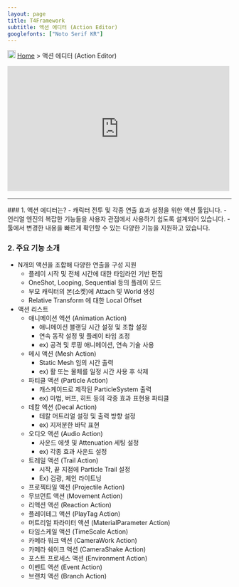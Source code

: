 ```yaml
---
layout: page
title: T4Framework
subtitle: 액션 에디터 (Action Editor)
googlefonts: ["Noto Serif KR"]
---
```

<img src="https://t4framework.com/img/Folders2.png" width="18px" height="18px"> [Home](https://t4framework.com/index) > 액션 에디터 (Action Editor)
<style> .embed-container { position: relative; padding-bottom: 56.25%; height: 0; overflow: hidden; max-width: 100%; } .embed-container iframe, .embed-container object, .embed-container embed { position: absolute; top: 0%; left: 0%; width: 99%; height: 99%; } </style>
<div class='embed-container'><iframe src='https://www.youtube.com/embed/Z-DLnRLcHmI' frameborder='0' allowfullscreen></iframe></div>
<hr>
### 1. 액션 에디터는?
- 캐릭터 전투 및 각종 연출 효과 설정을 위한 액션 툴입니다.
- 언리얼 엔진의 복잡한 기능들을 사용자 관점에서 사용하기 쉽도록 설계되어 있습니다.
- 툴에서 변경한 내용을 빠르게 확인할 수 있는 다양한 기능을 지원하고 있습니다.

### 2. 주요 기능 소개
- N개의 액션을 조합해 다양한 연출을 구성 지원
  - 플레이 시작 및 전체 시간에 대한 타임라인 기반 편집
  - OneShot, Looping, Sequential 등의 플레이 모드
  - 부모 캐릭터의 본(소켓)에 Attach 및 World 생성
  - Relative Transform 에 대한 Local Offset
- 액션 리스트
  - 애니메이션 액션 (Animation Action)
    - 애니메이션 블랜딩 시간 설정 및 조합 설정
    - 연속 동작 설정 및 플레이 타임 조정
    - ex) 공격 및 루핑 애니메이션, 연속 기술 사용
  - 메시 액션 (Mesh Action)
    - Static Mesh 임의 시간 출력
    - ex) 활 또는 물체를 일정 시간 사용 후 삭제
  - 파티클 액션 (Particle Action)
    - 캐스케이드로 제작된 ParticleSystem 출력
    - ex) 마법, 버프, 히트 등의 각종 효과 표현용 파티클
  - 데칼 액션 (Decal Action)
    - 테칼 머트리얼 설정 및 출력 방향 설정
    - ex) 지저분한 바닥 표현
  - 오디오 액션 (Audio Action)
    - 사운드 에셋 및 Attenuation 세팅 설정
    - ex) 각종 효과 사운드 설정
  - 트레일 액션 (Trail Action)
    - 시작, 끝 지점에 Particle Trail 설정
    - Ex) 검광, 체인 라이트닝
  - 프로젝타일 액션 (Projectile Action)
  - 무브먼트 액션 (Movement Action)
  - 리액션 액션 (Reaction Action)
  - 플레이테그 액션 (PlayTag Action)
  - 머트리얼 파라미터 액션 (MaterialParameter Action)
  - 타임스케일 액션 (TimeScale Action)
  - 카메라 워크 액션 (CameraWork Action)
  - 카메라 쉐이크 액션 (CameraShake Action)
  - 포스트 프로세스 액션 (Environment Action)
  - 이벤트 액션 (Event Action)
  - 브랜치 액션 (Branch Action)
<br>
